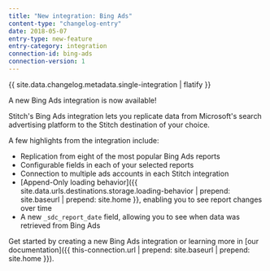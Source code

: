```yaml
---
title: "New integration: Bing Ads"
content-type: "changelog-entry"
date: 2018-05-07
entry-type: new-feature
entry-category: integration
connection-id: bing-ads
connection-version: 1
---
```

{{ site.data.changelog.metadata.single-integration | flatify }}

A new Bing Ads integration is now available!

Stitch's Bing Ads integration lets you replicate data from Microsoft's search advertising platform to the Stitch destination of your choice.

A few highlights from the integration include:

- Replication from eight of the most popular Bing Ads reports
- Configurable fields in each of your selected reports
- Connection to multiple ads accounts in each Stitch integration
- [Append-Only loading behavior]({{ site.data.urls.destinations.storage.loading-behavior | prepend: site.baseurl | prepend: site.home }}, enabling you to see report changes over time
- A new `_sdc_report_date` field, allowing you to see when data was retrieved from Bing Ads 

Get started by creating a new Bing Ads integration or learning more in [our documentation]({{ this-connection.url | prepend: site.baseurl | prepend: site.home }}).
